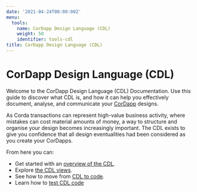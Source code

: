 ```yaml
---
date: '2021-04-24T00:00:00Z'
menu:
  tools:
    name: CorDapp Design Language (CDL)
    weight: 50
    identifier: tools-cdl
title: CorDapp Design Language (CDL)
---
```


# CorDapp Design Language (CDL)

Welcome to the CorDapp Design Language (CDL) Documentation. Use this guide to discover what CDL is, and how it can help you effectively document, analyse, and communicate your [CorDapp](../../../en/platform/corda/4.8/open-source/cordapp-overview.md) designs.

As Corda transactions can represent high-value business activity, where mistakes can cost material amounts of money, a way to structure and organise your design becomes increasingly important. The CDL exists to give you confidence that all design eventualities had been considered as you create your CorDapps.

From here you can:

* Get started with an [overview of the CDL](../../../en/tools/cdl/cdl-overview.md).
* Explore [the CDL views](../../../en/tools/cdl/cdl-views.md).
* See how to move from [CDL to code](../../../en/tools/cdl/cdl-to-code/cdl-to-code.md).
* Learn how to [test CDL code](../../../en/tools/cdl/testing/cdl-testing.md)
